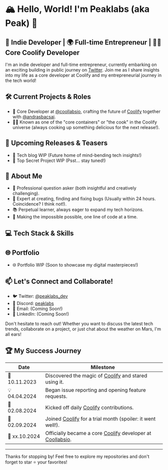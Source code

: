 # 🏔️ Hello, World! I'm Peaklabs (aka Peak) 👋

## 🚀 Indie Developer | 🌍 Full-time Entrepreneur | 🧑‍💻 Core Coolify Developer

I'm an indie developer and full-time entrepreneur, currently embarking on an exciting building in public journey on [Twitter](https://x.com/peaklabs_dev). Join me as I share insights into my life as a core developer at Coolify and my entrepreneurial journey in the tech world!

## 🛠️ Current Projects & Roles

- 🧊 Core Developer at [@coollabsio](https://github.com/coollabsio), crafting the future of [Coolify](https://coolify.io/?ref=peaklabs-dev) together with [@andrasbacsai](https://github.com/andrasbacsai).
- 👨‍🍳 Known as one of the "core containers" or "the cook" in the Coolify universe (always cooking up something delicious for the next release!).

## 🔮 Upcoming Releases & Teasers

- 📝 Tech blog WIP (Future home of mind-bending tech insights!)
- 🚧 Top Secret Project WIP (Psst... stay tuned!)

## 🧠 About Me

- 🤔 Professional question asker (both insightful and creatively challenging).
- 🐛 Expert at creating, finding and fixing bugs (Usually within 24 hours. Coincidence? I think not!).
- 📚 Perpetual learner, always eager to expand my tech horizons.
- 🚀 Making the impossible possible, one line of code at a time.

## 💻 Tech Stack & Skills


## 🌐 Portfolio

- 🌐 Portfolio WIP (Soon to showcase my digital masterpieces!)

## 📫 Let's Connect and Collaborate!

- 🐦 Twitter: [@peaklabs_dev](https://twitter.com/peaklabs_dev)
- 💬 Discord: [peaklabs](https://discord.com/channels/peaklabs_dev)
- 📧 Email: (Coming Soon!)
- 🔗 LinkedIn: (Coming Soon!)

Don't hesitate to reach out! Whether you want to discuss the latest tech trends, collaborate on a project, or just chat about the weather on Mars, I'm all ears!

## 🏆 My Success Journey

| Date | Milestone |
|------|-----------|
| 🌱 10.11.2023 | Discovered the magic of [Coolify](https://coolify.io/?ref=peaklabs-dev) and stared using it. |
| 💡 04.04.2024 | Began issue reporting and opening feature requests. |
| 🚀 02.08.2024 | Kicked off daily [Coolify](https://coolify.io/?ref=peaklabs-dev) contributions. |
| 🎉 02.09.2024 | Joined [Coolify](https://coolify.io/?ref=peaklabs-dev) for a trial month (spoiler: it went well!). |
| 🌟 xx.10.2024 | Officially became a core [Coolify](https://coolify.io/?ref=peaklabs-dev) developer at [Coollabsio](https://github.com/coollabsio). |

---

Thanks for stopping by! Feel free to explore my repositories and don't forget to star ⭐ your favorites!
